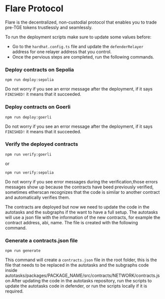 # Flare Protocol

Flare is the decentralized, non-custodial protocol that enables you to trade pre-TGE tokens trustlessly and seamlessly.

To run the deployment scripts make sure to update some values before:

- Go to the `hardhat.config.ts` file and update the `defenderRelayer` address
  for one relayer address that you control.
- Once the pervious steps are completed, run the following commands.

### Deploy contracts on Sepolia

```console
npm run deploy:sepolia
```

Do not worry if you see an error message after the deployment, if it says
`FINISHED!` it means that it succeeded.

### Deploy contracts on Goerli

```console
npm run deploy:goerli
```

Do not worry if you see an error message after the deployment, if it says
`FINISHED!` it means that it succeeded.

### Verify the deployed contracts

```console
npm run verify:goerli
```

or

```console
npm run verify:sepolia
```

Do not worry if you see error messages during the verification,those errors
messages show up because the contracts have beed previously verified, sometimes
etherscan recognizes that the code is similar to another contract and
automatically verifies them.

The contracts are deployed but now we need to update the code in the autotasks
and the subgraphs if the want to have a full setup. The autotasks will use a
json file with the information of the new contracts, for example the contract
address, abi, name. The file is created with the following command.

### Generate a contracts.json file

```console
npm run generate
```

This command will create a `contracts.json` file in the root folder, this
is the file that needs to be replaced in the autotasks and the subgraphs code
inside autotasks/packages/PACKAGE_NAME/src/contracts/NETWORK/contracts.json
After updating the code in the autotasks repository, run the scripts to update
the autotasks code in defender, or run the scripts locally if it is required.

